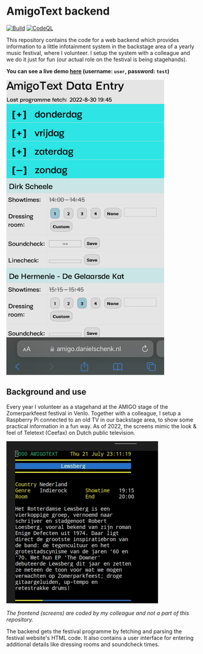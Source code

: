 # AmigoText backend
[![Build](https://github.com/danielschenk/zpf-backstage-tv/actions/workflows/build.yml/badge.svg)](https://github.com/danielschenk/zpf-backstage-tv/actions/workflows/build.yml)
[![CodeQL](https://github.com/danielschenk/zpf-backstage-tv/actions/workflows/codeql-analysis.yml/badge.svg)](https://github.com/danielschenk/zpf-backstage-tv/actions/workflows/codeql-analysis.yml)

This repository contains the code for a web backend which provides information to a
little infotainment system in the backstage area of a yearly music festival, where I
volunteer. I setup the system with a colleague and we do it just for fun (our actual role
on the festival is being stagehands).

**You can see a live demo [here](https://amigo-demo.danielschenk.nl) (username: `user`, password: `test`)**

![Backend example](doc/backend.png)

## Background and use
Every year I volunteer as a stagehand at the AMIGO stage of the Zomerparkfeest festival
in Venlo. Together with a colleague, I setup a Raspberry Pi connected to an old TV in our
backstage area, to show some practical information in a fun way. As of 2022, the screens
mimic the look & feel of Teletext (Ceefax) on Dutch public television.

![AmigoText example](doc/amigotext.jpeg)

_The frontend (screens) are coded by my colleague and not a part of this repository._

The backend gets the festival programme by fetching and parsing the festival website's
HTML code. It also contains a user interface for entering additional details like dressing
rooms and soundcheck times.
